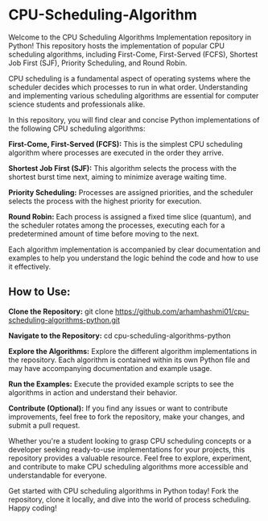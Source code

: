 # CPU-Scheduling-Algorithm
Welcome to the CPU Scheduling Algorithms Implementation repository in Python! This repository hosts the implementation of popular CPU scheduling algorithms, including First-Come, First-Served (FCFS), Shortest Job First (SJF), Priority Scheduling, and Round Robin.

CPU scheduling is a fundamental aspect of operating systems where the scheduler decides which processes to run in what order. Understanding and implementing various scheduling algorithms are essential for computer science students and professionals alike.

In this repository, you will find clear and concise Python implementations of the following CPU scheduling algorithms:

**First-Come, First-Served (FCFS):** This is the simplest CPU scheduling algorithm where processes are executed in the order they arrive.

**Shortest Job First (SJF):** This algorithm selects the process with the shortest burst time next, aiming to minimize average waiting time.

**Priority Scheduling:** Processes are assigned priorities, and the scheduler selects the process with the highest priority for execution.

**Round Robin:** Each process is assigned a fixed time slice (quantum), and the scheduler rotates among the processes, executing each for a predetermined amount of time before moving to the next.

Each algorithm implementation is accompanied by clear documentation and examples to help you understand the logic behind the code and how to use it effectively.

## How to Use:
**Clone the Repository:**
git clone https://github.com/arhamhashmi01/cpu-scheduling-algorithms-python.git

**Navigate to the Repository:**
cd cpu-scheduling-algorithms-python

**Explore the Algorithms:**
Explore the different algorithm implementations in the repository. Each algorithm is contained within its own Python file and may have accompanying documentation and example usage.

**Run the Examples:**
Execute the provided example scripts to see the algorithms in action and understand their behavior.

**Contribute (Optional):**
If you find any issues or want to contribute improvements, feel free to fork the repository, make your changes, and submit a pull request.

Whether you're a student looking to grasp CPU scheduling concepts or a developer seeking ready-to-use implementations for your projects, this repository provides a valuable resource. Feel free to explore, experiment, and contribute to make CPU scheduling algorithms more accessible and understandable for everyone.

Get started with CPU scheduling algorithms in Python today! Fork the repository, clone it locally, and dive into the world of process scheduling. Happy coding!

